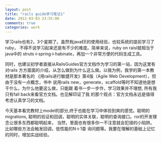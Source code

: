 ```yaml
---
layout: post
title: "rails guide学习笔记1"
date: 2012-03-03 23:55:00
comments: true
categories: work
---
```


学习rails也有2，3个星期了。虽然有javaEE的使用经验，也较系统的提前学习了ruby，
不得不说学习起来还是有不少的难度。简单来说，ruby on raisl就相当于java中的
struts＋spring＋habinate，再加一个非常方便的代码生成工具。

同时，也建议初学者直接从RailsGuides官方文档作为学习的第一站，因为这里有对rails
方方面面的介绍，从怎么做到为什么这么做。以我为例，我学的第一本教材是那本著名的
《用rails进行敏捷开发》第4版（Agile Web Development），但由于没有一点概念，书中
说用rails new，generate，scaffold等时不知道他是想干什么，为什么他要这么做，只能跟
着书一步一步作，学习效果并不理想, 所有我只有fall back来看官方文档。也见解印证了我
的那个观点：官方文档永远是值得考虑认真学习的文档。

今天基本看完教材上model的部分,终于也能在学习中体验到爽的感觉。聪明的migrations,
聪明的验证和回调，聪明的实体关联，聪明的查询接口。ror的开发理念让很多东西都聪明起来，
当然，里面也有很多你一不注意就会犯错的小陷阱。比如哪些方法会触发回调，低性能的N＋1查
询问题等。我要在理解的基础上记忆的同时，增加实战经验。
   
